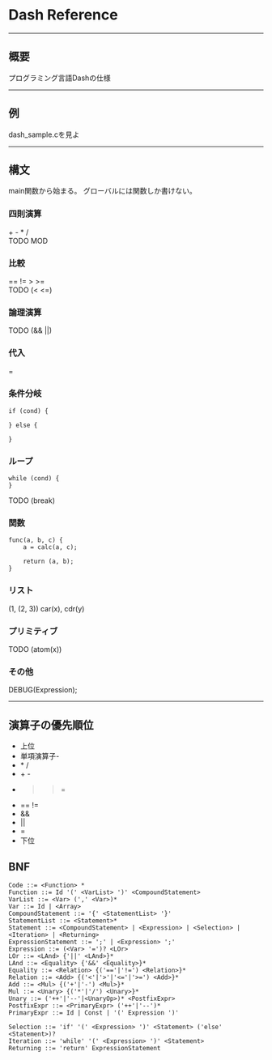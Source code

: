 # Dash Reference

-----
## 概要
プログラミング言語Dashの仕様

-----
## 例
dash_sample.cを見よ

-----
## 構文
main関数から始まる。
グローバルには関数しか書けない。

### 四則演算
\+ - * /  
TODO MOD

### 比較
\== != \> >=   
TODO (< <=)

### 論理演算
TODO (&& ||)

### 代入
=
### 条件分岐
```
if (cond) {

} else {

}
```

### ループ
```
while (cond) {
}
```
TODO (break)

### 関数
```
func(a, b, c) {
    a = calc(a, c);

    return (a, b);
}
```

### リスト
(1, (2, 3))
car(x), cdr(y)

### プリミティブ
TODO (atom(x))

### その他
DEBUG(Expression); 

-----

## 演算子の優先順位
* 上位
* 単項演算子-
* \* \/
* \+ \-
* > >=
* == !=
* &&
* ||
* =
* 下位


## BNF
```
Code ::= <Function> *
Function ::= Id '(' <VarList> ')' <CompoundStatement>
VarList ::= <Var> (',' <Var>)*
Var ::= Id | <Array>
CompoundStatement ::= '{' <StatementList> '}'
StatementList ::= <Statement>*
Statement ::= <CompoundStatement> | <Expression> | <Selection> | <Iteration> | <Returning>
ExpressionStatement ::= ';' | <Expression> ';'
Expression ::= (<Var> '=')? <LOr>
LOr ::= <LAnd> {'||' <LAnd>}*
LAnd ::= <Equality> {'&&' <Equality>}*
Equality ::= <Relation> {('=='|'!=') <Relation>}*
Relation ::= <Add> {('<'|'>'|'<='|'>=') <Add>}*
Add ::= <Mul> {('+'|'-') <Mul>}*
Mul ::= <Unary> {('*'|'/') <Unary>}*
Unary ::= ('++'|'--'|<UnaryOp>)* <PostfixExpr>
PostfixExpr ::= <PrimaryExpr> ('++'|'--')*
PrimaryExpr ::= Id | Const | '(' Expression ')'

Selection ::= 'if' '(' <Expression> ')' <Statement> ('else' <Statement>)?
Iteration ::= 'while' '(' <Expression> ')' <Statement>
Returning ::= 'return' ExpressionStatement
```

